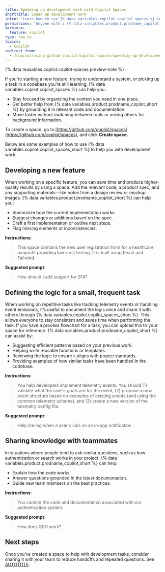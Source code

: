 ```yaml
---
title: Speeding up development work with Copilot Spaces
shortTitle: Speed up development work
intro: 'Learn how to use {% data variables.copilot.copilot_spaces %} to help you with development work.'
permissions: 'Anyone with a {% data variables.product.prodname_copilot_short %} license can use {% data variables.copilot.copilot_spaces_short %}.'
versions:
  feature: copilot
type: how_to
topics:
  - Copilot
redirect_from:
  - /copilot/using-github-copilot/copilot-spaces/speeding-up-development-work-with-copilot-spaces
---
```


{% data reusables.copilot.copilot-spaces.preview-note %}

If you're starting a new feature, trying to understand a system, or picking up a task in a codebase you’re still learning, {% data variables.copilot.copilot_spaces %} can help you:

* Stay focused by organizing the context you need in one place.
* Get better help from {% data variables.product.prodname_copilot_short %} by grounding it in relevant code and documentation.
* Move faster without switching between tools or asking others for background information.

To create a space, go to [https://github.com/copilot/spaces](https://github.com/copilot/spaces), and click **Create space**.

Below are some examples of how to use {% data variables.copilot.copilot_spaces_short %} to help you with development work.

## Developing a new feature

When working on a specific feature, you can save time and produce higher-quality results by using a space. Add the relevant code, a product spec, and any supporting materials—like notes from a design review or mockup images. {% data variables.product.prodname_copilot_short %} can help you:

* Summarize how the current implementation works.
* Suggest changes or additions based on the spec.
* Draft a first implementation or outline next steps.
* Flag missing elements or inconsistencies.

**Instructions**:
> This space contains the new user registration form for a healthcare nonprofit providing low-cost testing. It is built using React and Tailwind.

**Suggested prompt**:
> How should I add support for 2FA?

## Defining the logic for a small, frequent task

When working on repetitive tasks like tracking telemetry events or handling event emissions, it’s useful to document the logic once and share it with others through {% data variables.copilot.copilot_spaces_short %}. This allows everyone to stay consistent and saves time when performing the task. If you have a process flowchart for a task, you can upload this to your space for reference. {% data variables.product.prodname_copilot_short %} can assist by:

* Suggesting efficient patterns based on your previous work.
* Helping write reusable functions or templates.
* Reviewing the logic to ensure it aligns with project standards.
* Providing examples of how similar tasks have been handled in the codebase.

**Instructions**:
> You help developers implement telemetry events. You should (1) validate what the user's goals are for the event, (2) propose a new event structure based on examples of existing events (and using the common telemetry schema), and (3) create a new version of the telemetry config file.

**Suggested prompt**:
> Help me log when a user clicks on an in-app notification.

## Sharing knowledge with teammates

In situations where people tend to ask similar questions, such as how authentication or search works in your project, {% data variables.product.prodname_copilot_short %} can help:

* Explain how the code works.
* Answer questions grounded in the latest documentation.
* Guide new team members on the best practices.

**Instructions**:
> You contain the code and documentation associated with our authentication system.

**Suggested prompt**:
> How does SSO work?

## Next steps

Once you’ve created a space to help with development tasks, consider sharing it with your team to reduce handoffs and repeated questions. See [AUTOTITLE](/copilot/using-github-copilot/copilot-spaces/collaborating-with-your-team-using-copilot-spaces).
